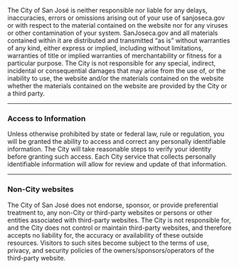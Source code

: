 The City of San José is neither responsible nor liable for any delays, inaccuracies, errors or omissions arising out of your use of sanjoseca.gov or with respect to the material contained on the website nor for any viruses or other contamination of your system. SanJoseca.gov and all materials contained within it are distributed and transmitted “as is” without warranties of any kind, either express or implied, including without limitations, warranties of title or implied warranties of merchantability or fitness for a particular purpose. The City is not responsible for any special, indirect, incidental or consequential damages that may arise from the use of, or the inability to use, the website and/or the materials contained on the website whether the materials contained on the website are provided by the City or a third party.

---

### Access to Information

Unless otherwise prohibited by state or federal law, rule or regulation, you will be granted the ability to access and correct any personally identifiable information. The City will take reasonable steps to verify your identity before granting such access. Each City service that collects personally identifiable information will allow for review and update of that information.

---

### Non-City websites

The City of San José does not endorse, sponsor, or provide preferential treatment to, any non-City or third-party websites or persons or other entities associated with third-party websites. The City is not responsible for, and the City does not control or maintain third-party websites, and therefore accepts no liability for, the accuracy or availability of these outside resources. Visitors to such sites become subject to the terms of use, privacy, and security policies of the owners/sponsors/operators of the third-party website.
